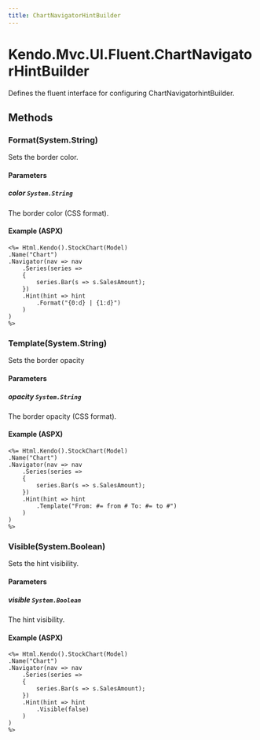 ```yaml
---
title: ChartNavigatorHintBuilder
---
```


# Kendo.Mvc.UI.Fluent.ChartNavigatorHintBuilder
Defines the fluent interface for configuring ChartNavigatorhintBuilder.




## Methods


### Format(System.String)
Sets the border color.


#### Parameters

##### color `System.String`
The border color (CSS format).




#### Example (ASPX)
    <%= Html.Kendo().StockChart(Model)
    .Name("Chart")
    .Navigator(nav => nav
        .Series(series =>
        {
            series.Bar(s => s.SalesAmount);
        })
        .Hint(hint => hint
            .Format("{0:d} | {1:d}")
        )
    )
    %>


### Template(System.String)
Sets the border opacity


#### Parameters

##### opacity `System.String`
The border opacity (CSS format).




#### Example (ASPX)
    <%= Html.Kendo().StockChart(Model)
    .Name("Chart")
    .Navigator(nav => nav
        .Series(series =>
        {
            series.Bar(s => s.SalesAmount);
        })
        .Hint(hint => hint
            .Template("From: #= from # To: #= to #")
        )
    )
    %>


### Visible(System.Boolean)
Sets the hint visibility.


#### Parameters

##### visible `System.Boolean`
The hint visibility.




#### Example (ASPX)
    <%= Html.Kendo().StockChart(Model)
    .Name("Chart")
    .Navigator(nav => nav
        .Series(series =>
        {
            series.Bar(s => s.SalesAmount);
        })
        .Hint(hint => hint
            .Visible(false)
        )
    )
    %>



